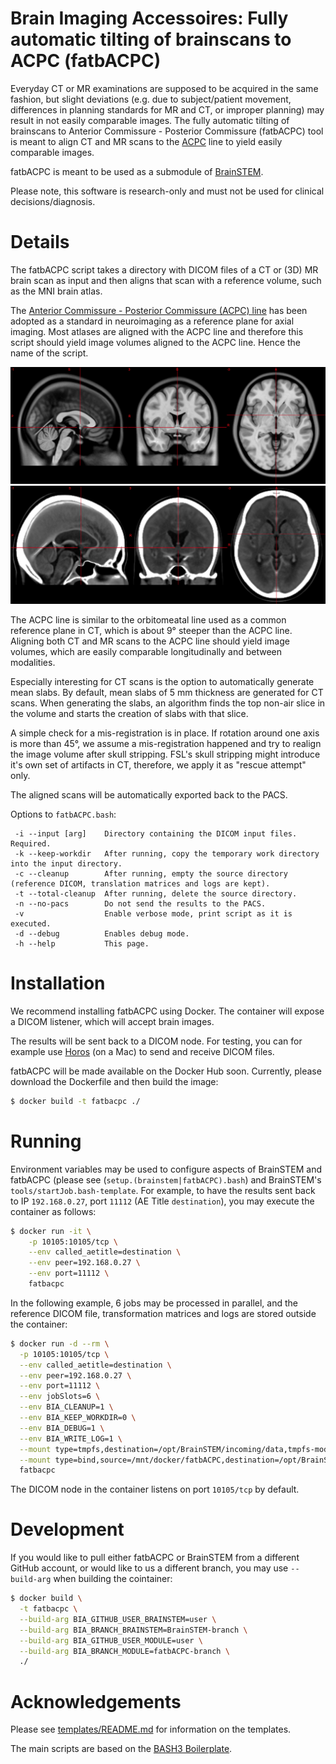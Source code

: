 # Brain Imaging Accessoires: Fully automatic tilting of brainscans to ACPC (fatbACPC)

Everyday CT or MR examinations are supposed to be acquired in the same fashion, but slight deviations (e.g. due to subject/patient movement, differences in planning standards for MR and CT, or improper planning) may result in not easily comparable images. The fully automatic tilting of brainscans to Anterior Commissure - Posterior Commissure (fatbACPC) tool is meant to align CT and MR scans to the [ACPC](https://radiopaedia.org/articles/anterior-commissure-posterior-commissure-line) line to yield easily comparable images.

fatbACPC is meant to be used as a submodule of [BrainSTEM](https://github.com/BrainImAccs/BrainSTEM).

Please note, this software is research-only and must not be used for clinical decisions/diagnosis.

# Details

The fatbACPC script takes a directory with DICOM files of a CT or (3D) MR brain scan as input and then aligns that scan with a reference volume, such as the MNI brain atlas.

The [Anterior Commissure - Posterior Commissure (ACPC) line](https://radiopaedia.org/articles/anterior-commissure-posterior-commissure-line) has been adopted as a standard in neuroimaging as a reference plane for axial imaging. Most atlases are aligned with the ACPC line and therefore this script should yield image volumes aligned to the ACPC line. Hence the name of the script.

![Screenshot of the MNI ICBM 2009c Nonlinear Symmetric T1 template highlighting the ACPC line](img/mni_icbm152_t1_tal_nlin_asym_09c_acpc.png "Screenshot of the MNI ICBM 2009c Nonlinear Symmetric T1 template highlighting the ACPC line")
![Screenshot of the CT template from the Clinical toolbox for SPM 8/2014 highlighting the ACPC line](img/scct_unsmooth_acpc.png "Screenshot of the CT template from the Clinical toolbox for SPM 8/2014 highlighting the ACPC line")

The ACPC line is similar to the orbitomeatal line used as a common reference plane in CT, which is about 9° steeper than the ACPC line. Aligning both CT and MR scans to the ACPC line should yield image volumes, which are easily comparable longitudinally and between modalities.

Especially interesting for CT scans is the option to automatically generate mean slabs. By default, mean slabs of 5 mm thickness are generated for CT scans. When generating the slabs, an algorithm finds the top non-air slice in the volume and starts the creation of slabs with that slice.

A simple check for a mis-registration is in place. If rotation around one axis is more than 45°, we assume a mis-registration happened and try to realign the image volume after skull stripping. FSL's skull stripping might introduce it's own set of artifacts in CT, therefore, we apply it as "rescue attempt" only.

The aligned scans will be automatically exported back to the PACS.

Options to `fatbACPC.bash`:

```
 -i --input [arg]    Directory containing the DICOM input files. Required.
 -k --keep-workdir   After running, copy the temporary work directory into the input directory.
 -c --cleanup        After running, empty the source directory (reference DICOM, translation matrices and logs are kept).
 -t --total-cleanup  After running, delete the source directory.
 -n --no-pacs        Do not send the results to the PACS.
 -v                  Enable verbose mode, print script as it is executed.
 -d --debug          Enables debug mode.
 -h --help           This page.
```

# Installation

We recommend installing fatbACPC using Docker. The container will expose a DICOM listener, which will accept brain images.

The results will be sent back to a DICOM node. For testing, you can for example use [Horos](https://horosproject.org) (on a Mac) to send and receive DICOM files.

fatbACPC will be made available on the Docker Hub soon. Currently, please download the Dockerfile and then build the image:

```bash
$ docker build -t fatbacpc ./
```

# Running

Environment variables may be used to configure aspects of BrainSTEM and fatbACPC (please see (`setup.(brainstem|fatbACPC).bash`) and BrainSTEM's `tools/startJob.bash-template`. For example, to have the results sent back to IP `192.168.0.27`, port `11112` (AE Title `destination`), you may execute the container as follows:

```bash
$ docker run -it \
	-p 10105:10105/tcp \
	--env called_aetitle=destination \
	--env peer=192.168.0.27 \
	--env port=11112 \
	fatbacpc
```

In the following example, 6 jobs may be processed in parallel, and the reference DICOM file, transformation matrices and logs are stored outside the container:

```bash
$ docker run -d --rm \
  -p 10105:10105/tcp \
  --env called_aetitle=destination \
  --env peer=192.168.0.27 \
  --env port=11112 \
  --env jobSlots=6 \
  --env BIA_CLEANUP=1 \
  --env BIA_KEEP_WORKDIR=0 \
  --env BIA_DEBUG=1 \
  --env BIA_WRITE_LOG=1 \
  --mount type=tmpfs,destination=/opt/BrainSTEM/incoming/data,tmpfs-mode=1777 \
  --mount type=bind,source=/mnt/docker/fatbACPC,destination=/opt/BrainSTEM/received/data/ \
  fatbacpc
```

The DICOM node in the container listens on port `10105/tcp` by default.

# Development

If you would like to pull either fatbACPC or BrainSTEM from a different GitHub account, or would like to us a different branch, you may use `--build-arg` when building the cointainer:

```bash
$ docker build \
  -t fatbacpc \
  --build-arg BIA_GITHUB_USER_BRAINSTEM=user \
  --build-arg BIA_BRANCH_BRAINSTEM=BrainSTEM-branch \
  --build-arg BIA_GITHUB_USER_MODULE=user \
  --build-arg BIA_BRANCH_MODULE=fatbACPC-branch \
  ./
```

# Acknowledgements

Please see [templates/README.md](https://github.com/brainimaccs/fatbACPC/blob/master/templates/README.md) for information on the templates.

The main scripts are based on the [BASH3 Boilerplate](http://bash3boilerplate.sh).
